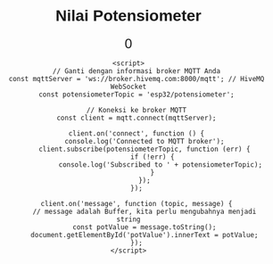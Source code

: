 <!DOCTYPE html>
<html lang="en">
<head>
    <meta charset="UTF-8">
    <meta name="viewport" content="width=device-width, initial-scale=1.0">
    <title>Potensiometer Value</title>
    <script src="https://unpkg.com/mqtt/dist/mqtt.min.js"></script>
    <style>
        body {
            font-family: Arial, sans-serif;
            text-align: center;
            margin-top: 50px;
        }
        #potValue {
            font-size: 24px;
            margin-top: 20px;
        }
    </style>
</head>
<body>
    <h1>Nilai Potensiometer</h1>
    <div id="potValue">0</div>

    <script>
        // Ganti dengan informasi broker MQTT Anda
        const mqttServer = 'ws://broker.hivemq.com:8000/mqtt'; // HiveMQ WebSocket
        const potensiometerTopic = 'esp32/potensiometer';

        // Koneksi ke broker MQTT
        const client = mqtt.connect(mqttServer);

        client.on('connect', function () {
            console.log('Connected to MQTT broker');
            client.subscribe(potensiometerTopic, function (err) {
                if (!err) {
                    console.log('Subscribed to ' + potensiometerTopic);
                }
            });
        });

        client.on('message', function (topic, message) {
            // message adalah Buffer, kita perlu mengubahnya menjadi string
            const potValue = message.toString();
            document.getElementById('potValue').innerText = potValue;
        });
    </script>
</body>
</html>
